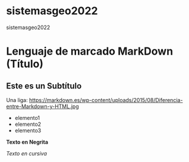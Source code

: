 # sistemasgeo2022
sistemasgeo2022

# Lenguaje de marcado MarkDown (Título)

## Este es un Subtítulo




Una liga:
https://markdown.es/wp-content/uploads/2015/08/Diferencia-entre-Markdown-y-HTML.jpg



- elemento1
- elemento2
- elemento3


**Texto en Negrita**

*Texto en cursiva*
